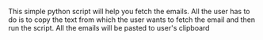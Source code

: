 This simple python script will help you fetch the emails. All the user has to do is to copy the text from which the user wants to fetch the email and then run the script. All the emails will be pasted to user's clipboard
